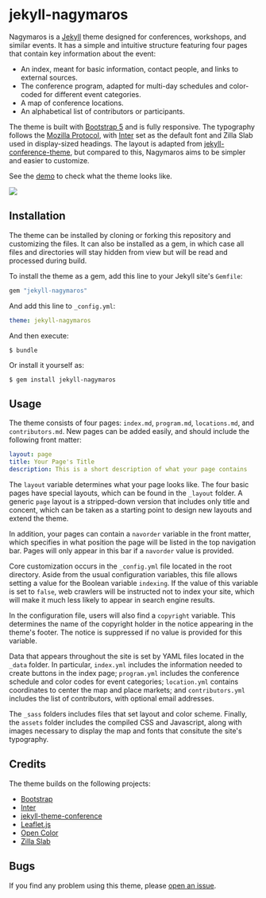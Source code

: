 # jekyll-nagymaros

Nagymaros is a [Jekyll](https://jekyllrb.com) theme designed for conferences, workshops, and similar events. It has a simple and intuitive structure featuring four pages that contain key information about the event:

- An index, meant for basic information, contact people, and links to external sources.
- The conference program, adapted for multi-day schedules and color-coded for different event categories.
- A map of conference locations.
- An alphabetical list of contributors or participants.

The theme is built with [Bootstrap 5](https://getbootstrap.com/) and is fully responsive. The typography follows the [Mozilla Protocol](https://protocol.mozilla.org/), with [Inter](https://rsms.me/inter/) set as the default font and Zilla Slab used in display-sized headings. The layout is adapted from [jekyll-conference-theme](https://github.com/DigitaleGesellschaft/jekyll-theme-conference), but compared to this, Nagymaros aims to be simpler and easier to customize.

See the [demo](https://jekyll-nagymaros.netlify.app) to check what the theme looks like.

![](https://github.com/piazzai/jekyll-nagymaros/blob/master/screenshot.png)

## Installation

The theme can be installed by cloning or forking this repository and customizing the files. It can also be installed as a gem, in which case all files and directories will stay hidden from view but will be read and processed during build.

To install the theme as a gem, add this line to your Jekyll site's `Gemfile`:

```ruby
gem "jekyll-nagymaros"
```

And add this line to `_config.yml`:

```yaml
theme: jekyll-nagymaros
```

And then execute:

    $ bundle

Or install it yourself as:

    $ gem install jekyll-nagymaros

## Usage

The theme consists of four pages: `index.md`, `program.md`, `locations.md`, and `contributors.md`. New pages can be added easily, and should include the following front matter:

```yaml
layout: page
title: Your Page's Title
description: This is a short description of what your page contains
```

The `layout` variable determines what your page looks like. The four basic pages have special layouts, which can be found in the `_layout` folder. A generic `page` layout is a stripped-down version that includes only title and concent, which can be taken as a starting point to design new layouts and extend the theme.

In addition, your pages can contain a `navorder` variable in the front matter, which specifies in what position the page will be listed in the top navigation bar. Pages will only appear in this bar if a `navorder` value is provided.

Core customization occurs in the `_config.yml` file located in the root directory. Aside from the usual configuration variables, this file allows setting a value for the Boolean variable `indexing`. If the value of this variable is set to `false`, web crawlers will be instructed not to index your site, which will make it much less likely to appear in search engine results.

In the configuration file, users will also find a `copyright` variable. This determines the name of the copyright holder in the notice appearing in the theme's footer. The notice is suppressed if no value is provided for this variable.

Data that appears throughout the site is set by YAML files located in the `_data` folder. In particular, `index.yml` includes the information needed to create buttons in the index page; `program.yml` includes the conference schedule and color codes for event categories; `location.yml` contains coordinates to center the map and place markets; and `contributors.yml` includes the list of contributors, with optional email addresses.

The `_sass` folders includes files that set layout and color scheme. Finally, the `assets` folder includes the compiled CSS and Javascript, along with images necessary to display the map and fonts that consitute the site's typography.

## Credits

The theme builds on the following projects:

- [Bootstrap](https://getbootstrap.com/)
- [Inter](https://rsms.me/inter/)
- [jekyll-theme-conference](https://github.com/DigitaleGesellschaft/jekyll-theme-conference)
- [Leaflet.js](https://leafletjs.com/)
- [Open Color](https://yeun.github.io/open-color)
- [Zilla Slab](https://github.com/mozilla/zilla-slab)

## Bugs

If you find any problem using this theme, please [open an issue](https://github.com/piazzai/jekyll-nagymaros/issues).
